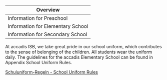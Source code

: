 | Overview |
| --- |
| Information for Preschool | no |
| Information for Elementary School | yes |
| Information for Secondary School | yes |

At accadis ISB, we take great pride in our school uniform, which contributes to the sense of belonging of the children. All students wear the uniform daily. The guidelines for the accadis Elementary School can be found in Appendix School Uniform Rules.

[Schuluniform-Regeln - School Uniform Rules](/ISB-Eltern-wiki/en/File:Schuluniform-Regeln_-_School_Uniform_Rules.pdf "File:Schuluniform-Regeln - School Uniform Rules.pdf")